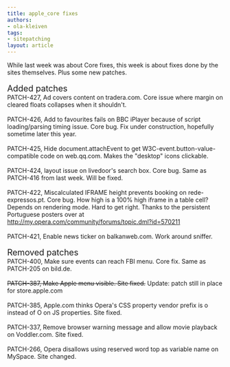 ```yaml
---
title: apple_core fixes
authors:
- ola-kleiven
tags:
- sitepatching
layout: article
---
```

While last week was about Core fixes, this week is about fixes done by the sites themselves. Plus some new patches.<br/><br/><span style="font-size: 140%">Added patches</span><br/>PATCH-427, Ad covers content on tradera.com. Core issue where margin on cleared floats collapses when it shouldn&#39;t.<br/><br/>PATCH-426, Add to favourites fails on BBC iPlayer because of script loading/parsing timing issue. Core bug. Fix under construction, hopefully sometime later this year.<br/><br/>PATCH-425, Hide document.attachEvent to get W3C-event.button-value-compatible code on web.qq.com. Makes the &quot;desktop&quot; icons clickable.<br/><br/>PATCH-424, layout issue on livedoor&#39;s search box. Core bug. Same as PATCH-416 from last week. Will be fixed.<br/><br/>PATCH-422, Miscalculated IFRAME height prevents booking on rede-expressos.pt. Core bug. How high is a 100% high iframe in a table cell? Depends on rendering mode. Hard to get right. Thanks to the persistent Portuguese posters over at <a href="http://my.opera.com/community/forums/topic.dml?id=570211" target="_blank">http://my.opera.com/community/forums/topic.dml?id=570211</a><br/><br/>PATCH-421, Enable news ticker on balkanweb.com. Work around sniffer.<br/> <br/><span style="font-size: 140%">Removed patches</span><br/>PATCH-400, Make sure events can reach FBI menu. Core fix. Same as PATCH-205 on bild.de.<br/><br/><s>PATCH-387, Make Apple menu visible. Site fixed.</s> Update: patch still in place for store.apple.com<br/><br/>PATCH-385, Apple.com thinks Opera&#39;s CSS property vendor prefix is o instead of O on JS properties. Site fixed.<br/><br/>PATCH-337, Remove browser warning message and allow movie playback on Voddler.com. Site fixed.<br/><br/>PATCH-266, Opera disallows using reserved word top as variable name on MySpace. Site changed.
